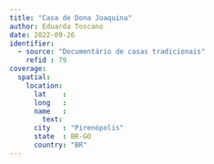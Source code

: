 ```yaml
---
title: "Casa de Dona Joaquina"
author: Eduarda Toscano
date: 2022-09-26
identifier:
  - source: "Documentário de casas tradicionais"
    refid : 79
coverage:
  spatial:
    location:
      lat    :
      long   :
      name   :
        text:
      city   : "Pirenópolis"
      state  : BR-GO
      country: "BR"
---
```


